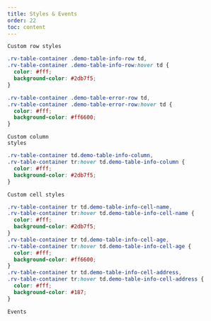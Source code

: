 ```yaml
---
title: Styles & Events
order: 22
toc: content
---
```


<code src="../examples/RowStyle.tsx">Custom row styles</code>

```css
.rv-table-container .demo-table-info-row td,
.rv-table-container .demo-table-info-row:hover td {
  color: #fff;
  background-color: #2db7f5;
}

.rv-table-container .demo-table-error-row td,
.rv-table-container .demo-table-error-row:hover td {
  color: #fff;
  background-color: #ff6600;
}
```

<code src="../examples/ColumnStyle.tsx">Custom column styles</code>

```css
.rv-table-container td.demo-table-info-column,
.rv-table-container tr:hover td.demo-table-info-column {
  color: #fff;
  background-color: #2db7f5;
}
```

<code src="../examples/CellStyle.tsx">Custom cell styles</code>

```css
.rv-table-container tr td.demo-table-info-cell-name,
.rv-table-container tr:hover td.demo-table-info-cell-name {
  color: #fff;
  background-color: #2db7f5;
}
.rv-table-container tr td.demo-table-info-cell-age,
.rv-table-container tr:hover td.demo-table-info-cell-age {
  color: #fff;
  background-color: #ff6600;
}
.rv-table-container tr td.demo-table-info-cell-address,
.rv-table-container tr:hover td.demo-table-info-cell-address {
  color: #fff;
  background-color: #187;
}
```

<style>
.rv-table-container .demo-table-info-row td,
.rv-table-container .demo-table-info-row:hover td {
   background-color: #2db7f5;
   color: #fff;
}

.rv-table-container .demo-table-error-row td,
.rv-table-container .demo-table-error-row:hover td {
    background-color: #ff6600;
    color: #fff;
}

.rv-table-container td.demo-table-info-column,
.rv-table-container tr:hover td.demo-table-info-column {
    background-color: #2db7f5;
    color: #fff;
}

.rv-table-container tr td.demo-table-info-cell-name,
.rv-table-container tr:hover td.demo-table-info-cell-name {
    background-color: #2db7f5;
    color: #fff;
}
.rv-table-container tr td.demo-table-info-cell-age,
.rv-table-container tr:hover td.demo-table-info-cell-age {
    background-color: #ff6600;
    color: #fff;
}
.rv-table-container tr td.demo-table-info-cell-address,
.rv-table-container tr:hover td.demo-table-info-cell-address {
    background-color: #187;
    color: #fff;
}
</style>

<code src="../examples/Events.tsx">Events</code>
